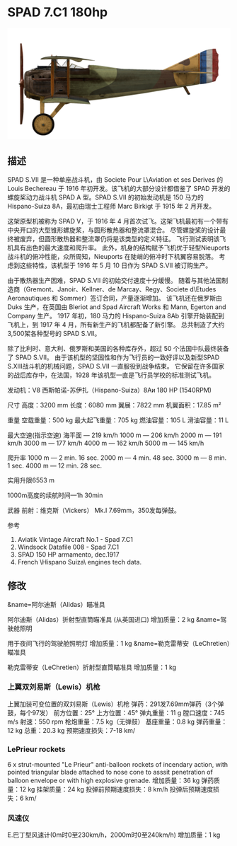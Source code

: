 # SPAD 7.C1 180hp

![spad7late](../images/spad7late.png)

## 描述

SPAD S.VII 是一种单座战斗机，由 Societe Pour L\Aviation et ses Derives 的 Louis Bechereau 于 1916 年初开发。该飞机的大部分设计都借鉴了 SPAD 开发的螺旋桨动力战斗机 SPAD A 型。SPAD S.VII 的初始发动机是 150 马力的 Hispano-Suiza 8A，最初由瑞士工程师 Marc Birkigt 于 1915 年 2 月开发。

这架原型机被称为 SPAD V，于 1916 年 4 月首次试飞。这架飞机最初有一个带有中央开口的大型锥形螺旋桨，与圆形散热器和整流罩混合。 尽管螺旋桨的设计最终被废弃，但圆形散热器和整流罩仍将是该类型的定义特征。 飞行测试表明该飞机具有出色的最大速度和爬升率。 此外，机身的结构赋予飞机优于轻型Nieuports战斗机的俯冲性能，众所周知，Nieuports 在陡峭的俯冲时下机翼容易脱落。 考虑到这些特性，该机型于 1916 年 5 月 10 日作为 SPAD S.VII 被订购生产。

由于散热器生产困难，SPAD S.VII 的初始交付速度十分缓慢。 随着与其他法国制造商（Gremont、Janoir、Kellner、de Marcay、Regy、Societe d\Etudes Aeronautiques 和 Sommer）签订合同，产量逐渐增加。 该飞机还在俄罗斯由 Duks 生产，在英国由 Bleriot and Spad Aircraft Works 和 Mann, Egerton and Company 生产。 1917 年初，180 马力的 Hispano-Suiza 8Ab 引擎开始装配到飞机上，到 1917 年 4 月，所有新生产的飞机都配备了新引擎。 总共制造了大约 3,500架各种型号的 SPAD S.VII。

除了比利时、意大利、俄罗斯和美国的各种库存外，超过 50 个法国中队最终装备了 SPAD S.VII。 由于该机型的坚固性和作为飞行员的一致好评以及新型SPAD S.XIII战斗机的机械问题，SPAD S.VII 一直服役到战争结束。 它保留在许多国家的战后库存中，在法国，1928 年该机型一直是飞行员学校的标准测试飞机。


发动机：V8 西斯帕诺-苏伊扎（Hispano-Suiza）8Aи 180 HP (1540RPM)

尺寸
高度：3200 mm
长度：6080 mm
翼展：7822 mm
机翼面积：17.85 m²

重量
空载重量：500 kg
最大起飞重量：705 kg
燃油容量：105 L
滑油容量：11 L

最大空速(指示空速)
海平面 — 219 km/h
1000 m — 206 km/h
2000 m — 191 km/h
3000 m — 177 km/h
4000 m — 162 km/h
5000 m — 145 km/h

爬升率
1000 m — 2 min. 16 sec.
2000 m — 4 min. 48 sec.
3000 m — 8 min. 1 sec.
4000 m — 12 min. 28 sec.

实用升限6553 m

1000m高度的续航时间—1h 30min

武器
前射：维克斯（Vickers） Mk.I 7.69mm，350发每弹鼓。

参考
1) Aviatik Vintage Aircraft No.1 -  Spad 7.C1
2) Windsock Datafile 008 - Spad 7.C1
3) SPAD 150 HP armamento, dec.1917
4) French \Hispano Suiza\ engines tech data.

## 修改
&name=阿尔迪斯（Alidas）瞄准具

阿尔迪斯（Alidas）折射型直筒瞄准具 (从英国进口)
增加质量：2 kg
&name=驾驶舱照明

用于夜间飞行的驾驶舱照明灯
增加质量：1 kg
&name=勒克雷蒂安（LeChretien）瞄准具

勒克雷蒂安（LeChretien）折射型直筒瞄准具
增加质量：1 kg

### 上翼双刘易斯（Lewis）机枪

上翼加装可变位置的双刘易斯（Lewis）机枪
弹药：291发7.69mm弹药（3个弹鼓，每个97发）
前方位置：25°
上方位置：45°
弹丸重量：11 g
膛口速度：745 m/s
射速：550 rpm
枪炮重量：7.5 kg（无弹鼓）
基座重量：0.8 kg
弹药重量：12 kg
总重：20.3 kg
预期速度损失：7-18 km/
### LePrieur rockets

6 x strut-mounted "Le Prieur" anti-balloon rockets of incendary action, with pointed triangular blade attached to nose cone to asssit penetration of balloon envelope or with high explosive grenade.
增加质量：36 kg
弹药质量：12 kg
挂架质量：24 kg
投弹前预期速度损失：8 km/h
投弹后预期速度损失：6 km/
### 风速仪

E.巴丁型风速计(0m时0至230km/h，2000m时0至240km/h)
增加质量：1 kg
